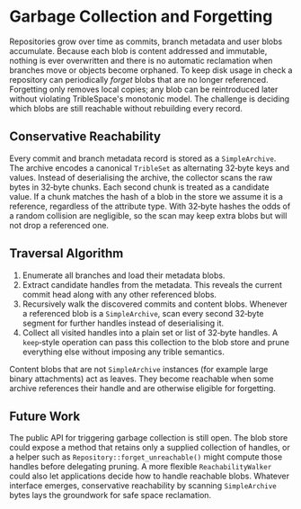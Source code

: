# Garbage Collection and Forgetting

Repositories grow over time as commits, branch metadata and user blobs
accumulate. Because each blob is content addressed and immutable, nothing is
ever overwritten and there is no automatic reclamation when branches move or
objects become orphaned. To keep disk usage in check a repository can
periodically _forget_ blobs that are no longer referenced. Forgetting only
removes local copies; any blob can be reintroduced later without violating
TribleSpace's monotonic model. The challenge is deciding which blobs are still
reachable without rebuilding every record.

## Conservative Reachability

Every commit and branch metadata record is stored as a `SimpleArchive`. The
archive encodes a canonical `TribleSet` as alternating 32‑byte keys and values.
Instead of deserialising the archive, the collector scans the raw bytes in
32‑byte chunks. Each second chunk is treated as a candidate value. If a chunk
matches the hash of a blob in the store we assume it is a reference, regardless
of the attribute type. With 32‑byte hashes the odds of a random collision are
negligible, so the scan may keep extra blobs but will not drop a referenced one.

## Traversal Algorithm

1. Enumerate all branches and load their metadata blobs.
2. Extract candidate handles from the metadata. This reveals the current commit
   head along with any other referenced blobs.
3. Recursively walk the discovered commits and content blobs. Whenever a
   referenced blob is a `SimpleArchive`, scan every second 32‑byte segment for
   further handles instead of deserialising it.
4. Collect all visited handles into a plain set or list of 32‑byte handles.
   A `keep`‑style operation can pass this collection to the blob store and
   prune everything else without imposing any trible semantics.

Content blobs that are not `SimpleArchive` instances (for example large binary
attachments) act as leaves. They become reachable when some archive references
their handle and are otherwise eligible for forgetting.

## Future Work

The public API for triggering garbage collection is still open. The blob store
could expose a method that retains only a supplied collection of handles, or a
helper such as `Repository::forget_unreachable()` might compute those handles
before delegating pruning. A more flexible `ReachabilityWalker` could also let
applications decide how to handle reachable blobs. Whatever interface emerges,
conservative reachability by scanning `SimpleArchive` bytes lays the groundwork
for safe space reclamation.
